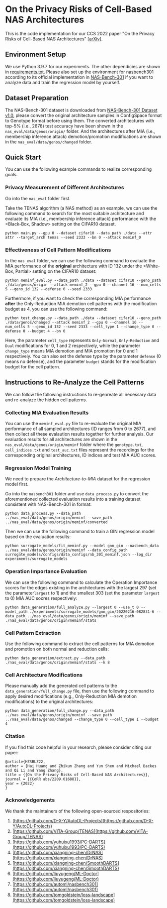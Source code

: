 # On the Privacy Risks of Cell-Based NAS Architectures

This is the code implementation for our CCS 2022 paper "On the Privacy Risks of Cell-Based NAS Architectures" [[arXiv](https://arxiv.org/abs/2209.01688)].

## Environment Setup

We use Python 3.9.7 for our experiments. The other dependicies are shown in [requirements.txt](./requirements.txt). Please also set up the environment for nasbench301 according to its official implementation in [NAS-Bench-301](https://github.com/automl/nasbench301) if you want to analyze data and train the regression model by yourself.

## Dataset Preparation

The NAS-Bench-301 dataset is downloaded from [NAS-Bench-301 Dataset v1.0](https://figshare.com/articles/dataset/NAS-Bench-301_Dataset_v1_0/13246952), please convert the original architecture samples in ConfigSpace format to Genotype format before using them. The converted architectures with top-5% (i.e., 2678) test accuracy have been shown in the `nas_eval/data/genos/origin/` folder. And the architectures after MIA (i.e., membership inference attack) demotion/promotion modifications are shown in the `nas_eval/data/genos/changed` folder.

## Quick Start

You can use the following example commands to realize corresponding goals. 

### Privacy Measurement of Different Architectures
Go into the `nas_eval` folder first.

Take the TENAS algorithm (a NAS method) as an example, we can use the following command to search for the most suitable architecture and evaluate its MIA (i.e., membership inference attack) performance with the \<Black-Box, Shadow\> setting on the CIFAR10 dataset.

```Shell
python main.py --gpu 0 --dataset cifar10 --data_path ./data --attr attr --target_arch tenas --seed 2333 --bn 0 --attack meminf_0
```

### Effectiveness of Cell Pattern Modifications
In the `nas_eval` folder, we can use the following command to evaluate the MIA performance of the **original** architecture with ID 132 under the \<White-Box, Partial\> setting on the CIFAR10 dataset:

```Shell
python meminf_eval.py --data_path ./data --dataset cifar10 --geno_path ./data/genos/origin --attack meminf_2 --gpu 0 --channel 16 --num_cells 5 --geno_id 132 --defense 0 --seed 2333
```
Furthermore, if you want to check the corresponding MIA performance **after** the Only-Reduction MIA demotion cell patterns with the modification budget as 4, you can use the following command:

```Shell
python test_change.py --data_path ./data --dataset cifar10 --geno_path ./data/genos/changed --attack meminf_2 --gpu 0 --channel 16 --num_cells 5 --geno_id 132 --seed 2333 --cell_type 1 --change_type 0 --defense 0 --budget 4 --bn 0
```

Here, the parameter `cell_type` represents `Only-Normal`, `Only-Reduction` and `Dual` modifications for 0, 1 and 2 respectively, while the parameter `change_type` means MIA demotion and MIA promotion for 0 and 1 respectively. You can also set the defense type by the parameter `defense` (0 means no defense), and the parameter `budget` stands for the modification budget for the cell pattern.


## Instructions to Re-Analyze the Cell Patterns

We can follow the following instructions to re-genreate all necessary data and re-analyze the hidden cell patterns.

### Collecting MIA Evaluation Results

You can use the `meminf_eval.py` file to re-evaluate the original MIA performance of all sampled architectures (ID ranges from 0 to 2677), and then collect all these evalaution results together for further analysis. Our evaluation results for all architectures are shown in the `nas_eval/data/genos/origin/meminf` folder where the `genotype.txt`, `cell_indices.txt` and `test_auc.txt` files represent the recordings for the corresponding original architectures, ID indices and test MIA AUC scores.

### Regression Model Training

We need to prepare the *Architecture-to-MIA* dataset for the regression model first. 

Go into the `nasbench301` folder and use `data_process.py` to  convert the aforementioned collected evaluation results into a training dataset consistent with NAS-Bench-301 in format:

```Shell
python data_process.py --data_path ../nas_eval/data/genos/origin/meminf --save_path ../nas_eval/data/genos/origin/meminf/converted
```

Then we can use the following command to train a GIN regression model based on the evaluation results:

```
python surrogate_models/fit_meminf.py --model gnn_gin --nasbench_data ../nas_eval/data/genos/origin/meminf --data_config_path surrogate_models/configs/data_configs/nb_301_meminf.json --log_dir experiments/surrogate_models 
```

### Operation Importance Evaluation

We can use the following command to calculate the Operation Importance scores for the edges existing in the architectures with the largest 297 (set the parameter`largest` to 1) and the smallest 303 (set the parameter `largest` to 0) MIA AUC socres respectively:

```Shell
python data_generation/full_analyze.py --largest 0 --use_t 0 --model_path ./experiments/surrogate_models/gnn_gin/20220216-082831-6 --data_path ../nas_eval/data/genos/origin/meminf --save_path ./nas_eval/data/genos/origin/meminf/stats
```

### Cell Pattern Extraction

Use the following command to extract the cell patterns for MIA demotion and promotion on both normal and reduction cells:

```Shell
python data_generation/extract.py --data_path ./nas_eval/data/genos/origin/meminf/stats --k 8
```

### Cell Architecture Modifications

Please manually add the generated cell patterns to the `data_generation/full_change.py` file, then use the following command to apply desired modifications (e.g., Only-Reduction MIA demotion modifications) to the original architectures:

```
python data_generation/full_change.py --data_path ../nas_eval/data/genos/origin/meminf --save_path ../nas_eval/data/genos/changed --change_type 0 --cell_type 1 --budget 4
```

### Citation

If you find this code helpful in your research, please consider citing our paper:

```
@article{HZSBLZ22,
author = {Hai Huang and Zhikun Zhang and Yun Shen and Michael Backes and Qi Li and Yang Zhang},
title = {{On the Privacy Risks of Cell-Based NAS Architectures}},
journal = {{CoRR abs/2209.01688}},
year = {2022}
}
```


### Acknowledgements

We thank the maintainers of the following open-sourced respositories:

1. [https://github.com/D-X-Y/AutoDL-Projects](https://github.com/D-X-Y/AutoDL-Projects)
2. [https://github.com/VITA-Group/TENAS](https://github.com/VITA-Group/TENAS)
3. [https://github.com/yuhuixu1993/PC-DARTS](https://github.com/yuhuixu1993/PC-DARTS)
4. [https://github.com/xiangning-chen/DrNAS](https://github.com/xiangning-chen/DrNAS)
5. [https://github.com/xiangning-chen/SmoothDARTS](https://github.com/xiangning-chen/SmoothDARTS)
6. [https://github.com/liuyugeng/ML-Doctor](https://github.com/liuyugeng/ML-Doctor)
7. [https://github.com/automl/nasbench301](https://github.com/automl/nasbench301)
8. [https://github.com/tomgoldstein/loss-landscape](https://github.com/tomgoldstein/loss-landscape)

